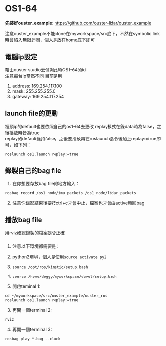 # OS1-64

**先裝好ouster_example:**   https://github.com/ouster-lidar/ouster_example

注意ouster_example不能clone在myworkspace/src底下，不然在symbolic link時會陷入無限迴圈，個人是放在home底下即可

電腦ip設定
----------

藉由ouster studio去偵測此時OS1-64的id  
注意每台ip當然不同
目前是用
1. address: 169.254.117.100
2. mask: 255.255.255.0
3. gateway: 169.254.117.254
  
  
launch file的更動
----------

裡頭ip的default也要依照自己的os1-64去更改
replay模式在錄data時為false，之後播放時皆為true  
replay的default維持false，之後要播放再在roslaunch指令後加上replay:=true即可，如下列：

`roslaunch os1.launch replay:=true`
   

錄製自己的bag file 
----------

1. 在你想要存放bag file的地方輸入：
  
  `rosbag record /os1_node/imu_packets /os1_node/lidar_packets`  
  
2. 注意你錄影結束後要按ctrl+c才會中止，檔案也才會由active轉回bag
  
播放bag file 
----------
用rviz確認錄製的檔案是否正確 
###
1. 注意以下環境都需要是：
  1. python2環境，個人是使用`source activate py2`  
  2. `source /opt/ros/kinetic/setup.bash`  
  3. `source /home/doggy/myworkspace/devel/setup.bash`  
    
2. 開啟teminal 1:  
```
cd ~/myworkspace/src/ouster_example/ouster_ros
roslaunch os1.launch replay:=true
 ```
 
3. 再開一個terminal 2:  
```
rviz
```

4. 再開一個terminal 3:  
```  
rosbag play *.bag --clock
```   
